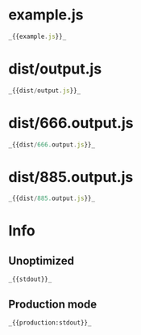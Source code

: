 # example.js

```javascript
_{{example.js}}_
```

# dist/output.js

```javascript
_{{dist/output.js}}_
```

# dist/666.output.js

```javascript
_{{dist/666.output.js}}_
```

# dist/885.output.js

```javascript
_{{dist/885.output.js}}_
```

# Info

## Unoptimized

```
_{{stdout}}_
```

## Production mode

```
_{{production:stdout}}_
```
